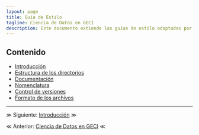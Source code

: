 ```yaml
---
layout: page
title: Guía de Estilo
tagline: Ciencia de Datos en GECI
description: Este documento extiende las guías de estilo adoptadas por el equipo de Ciencia de Datos de GECI
---
```


## Contenido

- [Introducción](introduccion.html)
- [Estructura de los directorios](estructura.html)
- [Documentación](documentacion.html)
- [Nomenclatura](nomenclatura.html)
- [Control de versiones](control_de_versiones.html)
- [Formato de los archivos](formato_de_archivos.html)

---

&#8811; Siguiente: [Introducción](introduccion.html) &#8811;

&#8810; Anterior: [Ciencia de Datos en GECI](../) &#8810;
